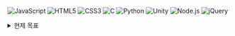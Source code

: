 

![JavaScript](https://img.shields.io/badge/-JavaScript-333333?style=flat&logo=javascript)
![HTML5](https://img.shields.io/badge/-HTML5-333333?style=flat&logo=html5)
![CSS3](https://img.shields.io/badge/-CSS3-333333?style=flat&logo=css3)
![C](https://img.shields.io/badge/-C-333333?style=flat&logo=c)
![Python](https://img.shields.io/badge/-Python-333333?style=flat&logo=python)
![Unity](https://img.shields.io/badge/-Unity-333333?style=flat&logo=unity)
![Node.js](https://img.shields.io/badge/-Node.js-333333?style=flat&logo=node.js)
![jQuery](https://img.shields.io/badge/-jQuery-333333?style=flat&logo=jquery)

 <details>
    <summary>현제 목표</summary>
    개쩌는 사이트 만들기
 </details>

  
